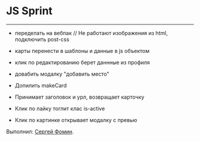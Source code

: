 # JS Sprint

---
- переделать на вебпак // Не работают изображения из html, подключить post-css

+ карты перенести в шаблоны и данные в js объектом

+ клик по редактированию берет даннные из профиля

+ довабить модалку "добавить место"
+ Допилить makeCard
+ Принимает заголовок и урл, возвращает карточку

+ Клик по лайку тоглит клас is-active
+ Клик по картинке открывает модалку с превью


Выполнил: [Сергей Фомин](https://htmlacademy.ru//profile/id1606421).
